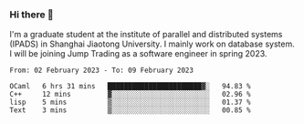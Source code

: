 ### Hi there 👋

I'm a graduate student at the institute of parallel and distributed systems (IPADS) in Shanghai Jiaotong University. I mainly work on database system. I will be joining Jump Trading as a software engineer in spring 2023.

<!--START_SECTION:waka-->

```text
From: 02 February 2023 - To: 09 February 2023

OCaml   6 hrs 31 mins   ███████████████████████▓░   94.83 %
C++     12 mins         ▓░░░░░░░░░░░░░░░░░░░░░░░░   02.96 %
lisp    5 mins          ▒░░░░░░░░░░░░░░░░░░░░░░░░   01.37 %
Text    3 mins          ▒░░░░░░░░░░░░░░░░░░░░░░░░   00.85 %
```

<!--END_SECTION:waka-->

<!--
**yqmmm/yqmmm** is a ✨ _special_ ✨ repository because its `README.md` (this file) appears on your GitHub profile.

Here are some ideas to get you started:

- 🔭 I’m currently working on ...
- 🌱 I’m currently learning ...
- 👯 I’m looking to collaborate on ...
- 🤔 I’m looking for help with ...
- 💬 Ask me about ...
- 📫 How to reach me: ...
- 😄 Pronouns: ...
- ⚡ Fun fact: ...
-->
